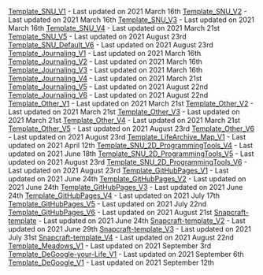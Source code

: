[Template_SNU_V1](https://github.com/seanpm2001/Template_SNU_V1) - Last updated on 2021 March 16th
[Template_SNU_V2](https://github.com/seanpm2001/Template_SNU_V2) - Last updated on 2021 March 16th
[Template_SNU_V3](https://github.com/seanpm2001/Template_SNU_V3) - Last updated on 2021 March 16th
[Template_SNU_V4](https://github.com/seanpm2001/Template_SNU_V4) - Last updated on 2021 March 21st
[Template_SNU_V5](https://github.com/seanpm2001/Template_SNU_V5) - Last updated on 2021 August 23rd
[Template_SNU_Default_V6](https://github.com/seanpm2001/Template_SNU_Default_v6) - Last updated on 2021 August 23rd
[Template_Journaling_V1](https://github.com/seanpm2001/Template_Journaling_V1) - Last updated on 2021 March 16th
[Template_Journaling_V2](https://github.com/seanpm2001/Template_Journaling_V2) - Last updated on 2021 March 16th
[Template_Journaling_V3](https://github.com/seanpm2001/Template_Journaling_V3) - Last updated on 2021 March 16th
[Template_Journaling_V4](https://github.com/seanpm2001/Template_Journaling_V4) - Last updated on 2021 March 21st
[Template_Journaling_V5](https://github.com/seanpm2001/Template_Journaling_V4) - Last updated on 2021 August 22nd
[Template_Journaling_V6](https://github.com/seanpm2001/Template_Journaling_V4) - Last updated on 2021 August 22nd
[Template_Other_V1](https://github.com/seanpm2001/Template_Other_V1) - Last updated on 2021 March 21st
[Template_Other_V2](https://github.com/seanpm2001/Template_Other_V2) - Last updated on 2021 March 21st
[Template_Other_V3](https://github.com/seanpm2001/Template_Other_V3) - Last updated on 2021 March 21st
[Template_Other_V4](https://github.com/seanpm2001/Template_Other_V4) - Last updated on 2021 March 21st
[Template_Other_V5](https://github.com/seanpm2001/Template_Other_V5) - Last updated on 2021 August 23rd
[Template_Other_V6](https://github.com/seanpm2001/Template_Other_V6) - Last updated on 2021 August 23rd
[Template_LifeArchive_Map_V1](https://github.com/seanpm2001/Template_LifeArchive_Map_V1) - Last updated on 2021 April 12th
[Template_SNU_2D_ProgrammingTools_V4](https://github.com/seanpm2001/Template_SNU_2D_ProgrammingTools_V4) - Last updated on 2021 June 18th
[Template_SNU_2D_ProgrammingTools_V5](https://github.com/seanpm2001/Template_SNU_2D_ProgrammingTools_V4) - Last updated on 2021 August 23rd
[Template_SNU_2D_ProgrammingTools_V6](https://github.com/seanpm2001/Template_SNU_2D_ProgrammingTools_V6) - Last updated on 2021 August 23rd
[Template_GitHubPages_V1](https://github.com/seanpm2001/Template_GitHubPages_V1) - Last updated on 2021 June 24th
[Template_GitHubPages_V2](https://github.com/seanpm2001/Template_GitHubPages_V2) - Last updated on 2021 June 24th
[Template_GitHubPages_V3](https://github.com/seanpm2001/Template_GitHubPages_V3) - Last updated on 2021 June 24th
[Template_GitHubPages_V4](https://github.com/seanpm2001/Template_GitHubPages_V4) - Last updated on 2021 July 17th
[Template_GitHubPages_V5](https://github.com/seanpm2001/Template_GitHubPages_V5) - Last updated on 2021 July 22nd
[Template_GitHubPages_V6](https://github.com/seanpm2001/Template_GitHubPages_V6) - Last updated on 2021 August 21st
[Snapcraft-template](https://github.com/seanpm2001/Snapcraft-template) - Last updated on 2021 June 24th
[Snapcraft-template_V2](https://github.com/seanpm2001/Snapcraft-template_V2) - Last updated on 2021 June 29th
[Snapcraft-template_V3](https://github.com/seanpm2001/Snapcraft-template_V3) - Last updated on 2021 July 31st
[Snapcraft-template_V4](https://github.com/seanpm2001/Snapcraft-template_V4) - Last updated on 2021 August 22nd
[Template_Meadows_V1](https://github.com/seanpm2001/Template_Meadows_V1) - Last updated on 2021 September 3rd
[Template_DeGoogle-your-Life_V1](https://github.com/seanpm2001/Template_DeGoogle-your-Life_V1) - Last updated on 2021 September 6th
[Template_DeGoogle_V1](https://github.com/seanpm2001/Template_DeGoogle_V1) - Last updated on 2021 September 12th

